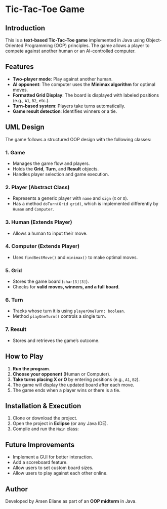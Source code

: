# Tic-Tac-Toe Game

## Introduction
This is a **text-based Tic-Tac-Toe game** implemented in Java using Object-Oriented Programming (OOP) principles. The game allows a player to compete against another human or an AI-controlled computer.

## Features
- **Two-player mode**: Play against another human.
- **AI opponent**: The computer uses the **Minimax algorithm** for optimal moves.
- **Formatted Grid Display**: The board is displayed with labeled positions (e.g., `A1`, `B2`, etc.).
- **Turn-based system**: Players take turns automatically.
- **Game result detection**: Identifies winners or a tie.

## UML Design
The game follows a structured OOP design with the following classes:

### 1. Game
- Manages the game flow and players.
- Holds the **Grid**, **Turn**, and **Result** objects.
- Handles player selection and game execution.

### 2. Player (Abstract Class)
- Represents a generic player with `name` and `sign` (`X` or `O`).
- Has a method `doTurn(Grid grid)`, which is implemented differently by `Human` and `Computer`.

### 3. Human (Extends Player)
- Allows a human to input their move.

### 4. Computer (Extends Player)
- Uses `findBestMove()` and `minimax()` to make optimal moves.

### 5. Grid
- Stores the game board (`char[3][3]`).
- Checks for **valid moves, winners, and a full board**.

### 6. Turn
- Tracks whose turn it is using `playerOneTurn: boolean`.
- Method `playOneTurn()` controls a single turn.

### 7. Result
- Stores and retrieves the game’s outcome.

## How to Play
1. **Run the program**.
2. **Choose your opponent** (Human or Computer).
3. **Take turns placing X or O** by entering positions (e.g., `A1`, `B2`).
4. The game will display the updated board after each move.
5. The game ends when a player wins or there is a tie.

## Installation & Execution
1. Clone or download the project.
2. Open the project in **Eclipse** (or any Java IDE).
3. Compile and run the `Main` class:

## Future Improvements
- Implement a GUI for better interaction.
- Add a scoreboard feature.
- Allow users to set custom board sizes.
- Allow users to play against each other online. 
## Author
Developed by Arsen Eliane as part of an **OOP midterm** in Java.


